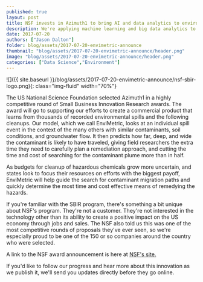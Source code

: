 ```yaml
---
published: true
layout: post
title: NSF invests in Azimuth1 to bring AI and data analytics to environmental cleanup
description: We're applying machine learning and big data analytics to create useful models for the size, shape, and concentration of underground contaminants in the soil and groundwater.
date: 2017-07-20
authors: ["Jason Dalton"]
folder: blog/assets/2017-07-20-envimetric-announce
thumbnail: "blog/assets/2017-07-20-envimetric-announce/header.png"
image: "blog/assets/2017-07-20-envimetric-announce/header.png"
categories: ["Data Science","Environment"]
---
```


![]({{ site.baseurl }}/blog/assets/2017-07-20-envimetric-announce/nsf-sbir-logo.png){: class="img-fluid" width="70%"}

The US National Science Foundation selected Azimuth1 in a highly competitive round of Small Business Innovation Research awards.  The award will go to supporting our efforts to create  a commercial product that learns from thousands of recorded environmental spills and the following cleanups.  Our model, which we call EnviMetric, looks at an individual spill event in the context of the many others with similar contaminants, soil conditions, and groundwater flow.  It then predicts how far, deep, and wide the contaminant is likely to have traveled, giving field researchers the extra time they need to carefully plan a remediation approach, and cutting the time and cost of searching for the contaminant plume more than in half.

As budgets for cleanup of hazardous chemicals grow more uncertain, and states look to focus their resources on efforts with the biggest payoff, EnviMetric will help guide the search for contaminant migration paths and quickly determine the most time and cost effective means of remedying the hazards.

If you're familiar with the SBIR program, there's something a bit unique about NSF's program.  They're not a customer.  They're not interested in the technology other than its ability to create a positive impact on the US economy through jobs and sales.  The NSF also told us this was one of the most competitive rounds of proposals they've ever seen, so we're especially proud to be one of the 150 or so companies around the country who were selected.

A link to the NSF award announcement is here at <a href="https://www.nsf.gov/awardsearch/showAward?AWD_ID=1721607&HistoricalAwards=false" target="_blank">NSF's site.</a>

If you'd like to follow our progress and hear more about this innovation as we publish it, we'll send you updates directly before they go online.

<!-- TODO: insert mailing list code -->

